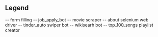 ## Legend
-- form filling
-- job_apply_bot
-- movie scraper
-- about selenium web driver
-- tinder_auto swiper bot
-- wikisearh bot
-- top_100_songs playlist creator